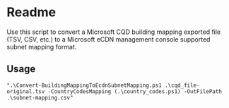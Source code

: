 # Readme

Use this script to convert a Microsoft CQD building mapping exported file (TSV, CSV, etc.) to a Microsoft eCDN management console supported subnet mapping format.

## Usage

```".\Convert-BuildingMappingToEcdnSubnetMapping.ps1 .\cqd_file-original.tsv -CountryCodesMapping (.\country_codes.ps1) -OutFilePath .\subnet-mapping.csv"```
